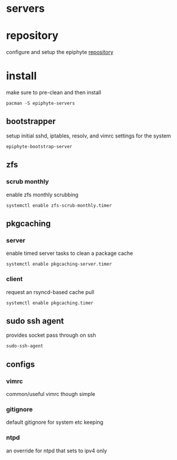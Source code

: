 servers
===

# repository

configure and setup the epiphyte [repository](https://github.com/epiphyte/repository)

# install

make sure to pre-clean and then install
```
pacman -S epiphyte-servers
```

## bootstrapper

setup initial sshd, iptables, resolv, and vimrc settings for the system
```
epiphyte-bootstrap-server
```

## zfs

### scrub monthly

enable zfs monthly scrubbing
```
systemctl enable zfs-scrub-monthly.timer
```

## pkgcaching

### server

enable timed server tasks to clean a package cache
```
systemctl enable pkgcaching-server.timer
```

### client

request an rsyncd-based cache pull
```
systemctl enable pkgcaching.timer
```

## sudo ssh agent

provides socket pass through on ssh
```
sudo-ssh-agent
```

## configs

### vimrc

common/useful vimrc though simple

### gitignore

default gitignore for system etc keeping

### ntpd

an override for ntpd that sets to ipv4 only
